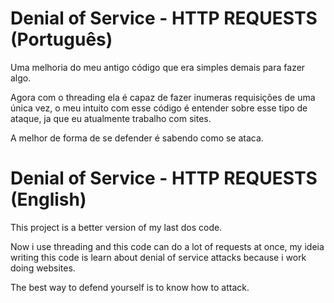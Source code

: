 # Denial of Service - HTTP REQUESTS (Português)

 Uma melhoria do meu antigo código que era simples demais para fazer algo.

 Agora com o threading ela é capaz de fazer inumeras requisições de uma única vez, o meu intuito com esse código é entender sobre esse tipo de ataque, ja que eu atualmente trabalho com sites.

 A melhor de forma de se defender é sabendo como se ataca.


 


# Denial of Service - HTTP REQUESTS (English)

 This project is a better version of my last dos code.
 
 Now i use threading and this code can do a lot of requests at once, my ideia writing this code is learn about denial of service attacks because i work doing 
 websites.

The best way to defend yourself is to know how to attack.




